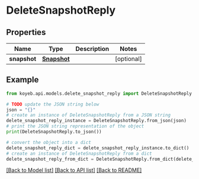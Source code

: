 # DeleteSnapshotReply


## Properties

Name | Type | Description | Notes
------------ | ------------- | ------------- | -------------
**snapshot** | [**Snapshot**](Snapshot.md) |  | [optional] 

## Example

```python
from koyeb.api.models.delete_snapshot_reply import DeleteSnapshotReply

# TODO update the JSON string below
json = "{}"
# create an instance of DeleteSnapshotReply from a JSON string
delete_snapshot_reply_instance = DeleteSnapshotReply.from_json(json)
# print the JSON string representation of the object
print(DeleteSnapshotReply.to_json())

# convert the object into a dict
delete_snapshot_reply_dict = delete_snapshot_reply_instance.to_dict()
# create an instance of DeleteSnapshotReply from a dict
delete_snapshot_reply_from_dict = DeleteSnapshotReply.from_dict(delete_snapshot_reply_dict)
```
[[Back to Model list]](../README.md#documentation-for-models) [[Back to API list]](../README.md#documentation-for-api-endpoints) [[Back to README]](../README.md)


